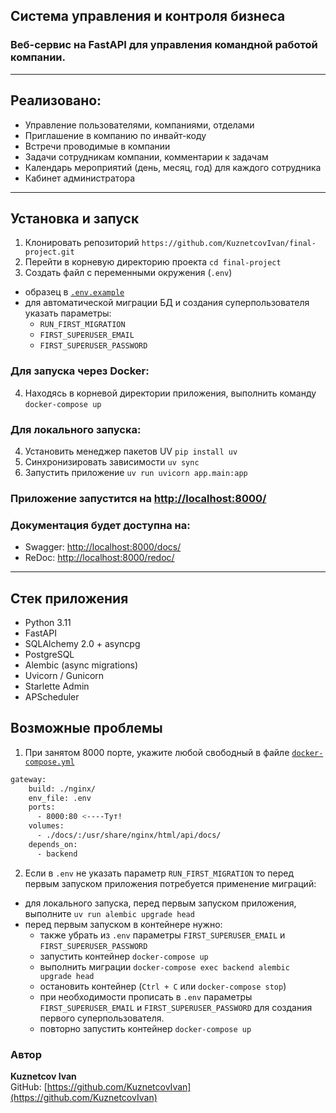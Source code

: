## Система управления и контроля бизнеса
### Веб-сервис на FastAPI для управления командной работой компании. 
---
## Реализовано:
- Управление пользователями, компаниями, отделами
- Приглашение в компанию по инвайт-коду
- Встречи проводимые в компании
- Задачи сотрудникам компании, комментарии к задачам
- Календарь мероприятий (день, месяц, год) для каждого сотрудника
- Кабинет администратора
---
## Установка и запуск
1. Клонировать репозиторий `https://github.com/KuznetcovIvan/final-project.git`
2. Перейти в корневую директорию проекта `cd final-project`
3. Создать файл с переменными окружения (`.env`)
- образец в [`.env.example`](.env.example)
- для автоматической миграции БД и создания суперпользователя указать параметры:
  - `RUN_FIRST_MIGRATION`
  - `FIRST_SUPERUSER_EMAIL`
  - `FIRST_SUPERUSER_PASSWORD` 
### Для запуска через Docker:
4. Находясь в корневой директории приложения, выполнить команду  `docker-compose up`
### Для локального запуска:
4. Установить менеджер пакетов UV `pip install uv`
5. Синхронизировать зависимости `uv sync`
6. Запустить приложение `uv run uvicorn app.main:app`
### Приложение запустится на [http://localhost:8000/](http://localhost:8000/)
### Документация будет доступна на:
- Swagger: [http://localhost:8000/docs/](http://localhost:8000/docs/)
- ReDoc:   [http://localhost:8000/redoc/](http://localhost:8000/redoc/)
---
## Стек приложения
- Python 3.11
- FastAPI
- SQLAlchemy 2.0 + asyncpg
- PostgreSQL
- Alembic (async migrations)
- Uvicorn / Gunicorn
- Starlette Admin
- APScheduler
## Возможные проблемы
1. При занятом 8000 порте, укажите любой свободный в файле [`docker-compose.yml`](docker-compose.yml)

``` bash
gateway:
    build: ./nginx/
    env_file: .env
    ports:
      - 8000:80 <----Тут!
    volumes:
      - ./docs/:/usr/share/nginx/html/api/docs/
    depends_on:
      - backend
```

2. Если в `.env` не указать параметр `RUN_FIRST_MIGRATION` то перед первым запуском приложения потребуется применение миграций:
  - для локального запуска, перед первым запуском приложения, выполните `uv run alembic upgrade head`
  - перед первым запуском в контейнере нужно:
    - также убрать из `.env` параметры `FIRST_SUPERUSER_EMAIL` и `FIRST_SUPERUSER_PASSWORD`
    - запустить контейнер `docker-compose up`
    - выполнить миграции  `docker-compose exec backend alembic upgrade head`
    - остановить контейнер (`Ctrl + C` или `docker-compose stop`)
    - при необходимости прописать в `.env` параметры `FIRST_SUPERUSER_EMAIL` и `FIRST_SUPERUSER_PASSWORD` для создания первого суперпользователя.
    - повторно запустить контейнер `docker-compose up`
### Автор
**Kuznetcov Ivan**  
GitHub: [https://github.com/KuznetcovIvan](https://github.com/KuznetcovIvan)